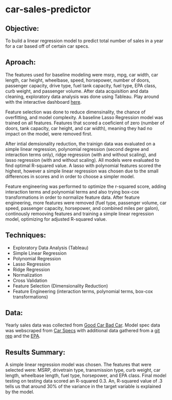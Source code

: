 # car-sales-predictor

## Objective:

To build a linear regression model to predict total number of sales in a year for a car based off of certain car specs.

## Aproach:

The features used for baseline modeling were msrp, mpg, car width, car length, car height, wheelbase, speed, horsepower, number of doors, passenger capacity, drive type, fuel tank capacity, fuel type, EPA class, curb weight, and passenger volume. After data acquisition and data cleaning, exploratory data analysis was done using Tableau. Play around with the interactive dashboard [here](https://public.tableau.com/views/TotalSalesDashboard_16181958948160/Dashboard1?:language=en&:retry=yes&:display_count=y&publish=yes&:origin=viz_share_link).

Feature selection was done to reduce dimensinality, the chance of overfitting, and model complexity. A baseline Lasso Regression model was trained on all features. Features that scored a coeficient of zero (number of doors, tank capacity, car height, and car width), meaning they had no impact on the model, were removed first. 

After intial demsionality reduction, the trainign data was evaluated on a simple linear regression, polynomial regression (second degree and interaction terms only), ridge regression (with and without scaling), and lasso regression (with and without scaling). All models were evaluated to find optimal R-squared value. A lasso with polynomial features scored the highest, however a simple linear regression was chosen due to the small differences in scores and in order to choose a simpler model.

Feature engineering was performed to optimize the r-squared score, adding interaction terms and polynomial terms and also trying box-cox transformations in order to normalize feature data. After feature engineering, more features were removed (fuel type, passenger volume, car speed, passenger capacity, horsepower, and combined miles per galon), continously remooving features and training a simple linear regression model, optimizing for adjusted R-squared value.

## Techniques:

- Exploratory Data Analysis (Tableau)
- Simple Linear Regression
- Polynomial Regression
- Lasso Regression
- Ridge Regression
- Normalization
- Cross Validation
- Feature Selection (Dimensionality Reduction)
- Feature Engineering (interaction terms, polynomial terms, box-cox transformations)

## Data:

Yearly sales data was collected from [Good Car Bad Car](https://www.goodcarbadcar.net/). Model spec data was webscraped from [Car Specs](https://www.carspecs.us/) with additional data gathered from a [git rep](https://www.reddit.com/r/datasets/comments/b6rcwv/i_scraped_32000_cars_including_the_price_and_115/) and the [EPA](vehq.com).

## Results Summary:

A simple linear regression model was chosen. The features that were selected were: MSRP, drivetrain type, transmission type, curb weight, car length, wheelbase length, fuel type, horsepower, and EPA class. Final model testing on testing data scored an R-squared 0.3. An, R-squared value of .3 tells us that around 30% of the variance in the target variable is explained by the model.
